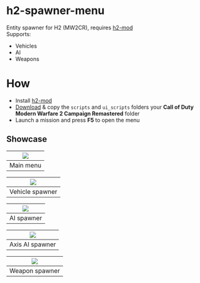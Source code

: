 # h2-spawner-menu

Entity spawner for H2 (MW2CR), requires [h2-mod](https://github.com/fedddddd/h2-mod)  
Supports:
* Vehicles
* AI
* Weapons

# How
* Install [h2-mod](https://github.com/fedddddd/h2-mod#download)
* [Download](https://github.com/fedddddd/h2-survival-mod/releases) & copy the `scripts` and `ui_scripts` folders your **Call of Duty Modern Warfare 2 Campaign Remastered** folder
* Launch a mission and press **F5** to open the menu

## Showcase

| <img src="assets/github/main.png?raw=true" /> |
|:-:|
| Main menu |

| <img src="assets/github/vehicle.png?raw=true" /> |
|:-:|
| Vehicle spawner |

| <img src="assets/github/ai.png?raw=true" /> |
|:-:|
| AI spawner |

| <img src="assets/github/axis_ai.png?raw=true" /> |
|:-:|
| Axis AI spawner |

| <img src="assets/github/weapon.png?raw=true" /> |
|:-:|
| Weapon spawner |
